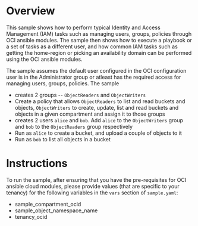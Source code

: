 # Overview

This sample shows how to perform typical Identity and Access Management (IAM) tasks such as managing users, groups, policies through OCI ansible modules. The sample then shows how to execute a playbook or a set of tasks as a different user, and how common IAM tasks such as getting the home-region or picking an availability domain can be performed using the OCI ansible modules.

The sample assumes the default user configured in the OCI configuration user is in the Administrator group or atleast has the required access for managing users, groups, policies. The sample
- creates 2 groups -- `ObjectReaders` and `ObjectWriters`
- Create a policy that allows `ObjectReaders` to list and read buckets and objects, `ObjectWriters` to create, update, list and read buckets and objects in a given compartment
and assign it to those groups
- creates 2 users `alice` and `bob`. Add `alice` to the `ObjectWriters` group and `bob` to the `ObjectReaders` group respectively
- Run as `alice` to create a bucket, and upload a couple of objects to it
- Run as `bob` to list all objects in a bucket

# Instructions

To run the sample, after ensuring that you have the pre-requisites for OCI ansible cloud modules, please provide values (that are specific to your tenancy) for the following variables in the `vars` section of `sample.yaml`:
- sample_compartment_ocid
- sample_object_namespace_name
- tenancy_ocid
